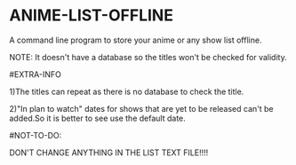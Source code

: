 # ANIME-LIST-OFFLINE
A command line program to store your anime  or any show list offline. 



NOTE: It doesn't have a database so the titles won't be checked for validity. 

#EXTRA-INFO



1)The titles can repeat as there is no database to check the title.


2)"In plan to watch" dates for shows that are yet to be released can't be added.So it is better to see use the default date.

#NOT-TO-DO:



DON'T CHANGE ANYTHING IN THE LIST TEXT FILE!!!!
